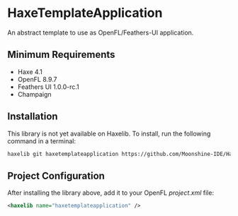 # HaxeTemplateApplication

An abstract template to use as OpenFL/Feathers-UI application.

## Minimum Requirements

- Haxe 4.1
- OpenFL 8.9.7
- Feathers UI 1.0.0-rc.1
- Champaign

## Installation

This library is not yet available on Haxelib. To install, run the following command in a terminal:

```sh
haxelib git haxetemplateapplication https://github.com/Moonshine-IDE/HaxeTemplateApplication.git
```

## Project Configuration

After installing the library above, add it to your OpenFL _project.xml_ file:

```xml
<haxelib name="haxetemplateapplication" />
```